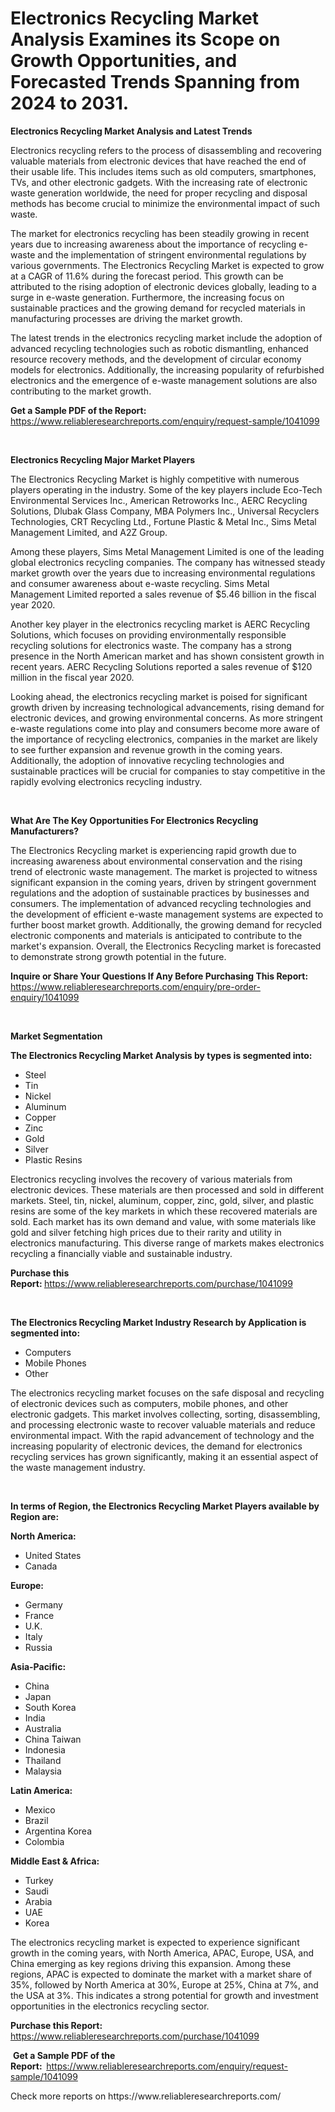 <p><h1>Electronics Recycling Market Analysis Examines its Scope on Growth Opportunities, and Forecasted Trends Spanning from 2024 to 2031.</h1></p><p><strong>Electronics Recycling Market Analysis and Latest Trends</strong></p>
<p><p>Electronics recycling refers to the process of disassembling and recovering valuable materials from electronic devices that have reached the end of their usable life. This includes items such as old computers, smartphones, TVs, and other electronic gadgets. With the increasing rate of electronic waste generation worldwide, the need for proper recycling and disposal methods has become crucial to minimize the environmental impact of such waste.</p><p>The market for electronics recycling has been steadily growing in recent years due to increasing awareness about the importance of recycling e-waste and the implementation of stringent environmental regulations by various governments. The Electronics Recycling Market is expected to grow at a CAGR of 11.6% during the forecast period. This growth can be attributed to the rising adoption of electronic devices globally, leading to a surge in e-waste generation. Furthermore, the increasing focus on sustainable practices and the growing demand for recycled materials in manufacturing processes are driving the market growth.</p><p>The latest trends in the electronics recycling market include the adoption of advanced recycling technologies such as robotic dismantling, enhanced resource recovery methods, and the development of circular economy models for electronics. Additionally, the increasing popularity of refurbished electronics and the emergence of e-waste management solutions are also contributing to the market growth.</p></p>
<p><strong>Get a Sample PDF of the Report:&nbsp;</strong> <a href="https://www.reliableresearchreports.com/enquiry/request-sample/1041099">https://www.reliableresearchreports.com/enquiry/request-sample/1041099</a></p>
<p>&nbsp;</p>
<p><strong>Electronics Recycling Major Market Players</strong></p>
<p><p>The Electronics Recycling Market is highly competitive with numerous players operating in the industry. Some of the key players include Eco-Tech Environmental Services Inc., American Retroworks Inc., AERC Recycling Solutions, Dlubak Glass Company, MBA Polymers Inc., Universal Recyclers Technologies, CRT Recycling Ltd., Fortune Plastic & Metal Inc., Sims Metal Management Limited, and A2Z Group.</p><p>Among these players, Sims Metal Management Limited is one of the leading global electronics recycling companies. The company has witnessed steady market growth over the years due to increasing environmental regulations and consumer awareness about e-waste recycling. Sims Metal Management Limited reported a sales revenue of $5.46 billion in the fiscal year 2020.</p><p>Another key player in the electronics recycling market is AERC Recycling Solutions, which focuses on providing environmentally responsible recycling solutions for electronics waste. The company has a strong presence in the North American market and has shown consistent growth in recent years. AERC Recycling Solutions reported a sales revenue of $120 million in the fiscal year 2020.</p><p>Looking ahead, the electronics recycling market is poised for significant growth driven by increasing technological advancements, rising demand for electronic devices, and growing environmental concerns. As more stringent e-waste regulations come into play and consumers become more aware of the importance of recycling electronics, companies in the market are likely to see further expansion and revenue growth in the coming years. Additionally, the adoption of innovative recycling technologies and sustainable practices will be crucial for companies to stay competitive in the rapidly evolving electronics recycling industry.</p></p>
<p>&nbsp;</p>
<p><strong>What Are The Key Opportunities For Electronics Recycling Manufacturers?</strong></p>
<p><p>The Electronics Recycling market is experiencing rapid growth due to increasing awareness about environmental conservation and the rising trend of electronic waste management. The market is projected to witness significant expansion in the coming years, driven by stringent government regulations and the adoption of sustainable practices by businesses and consumers. The implementation of advanced recycling technologies and the development of efficient e-waste management systems are expected to further boost market growth. Additionally, the growing demand for recycled electronic components and materials is anticipated to contribute to the market's expansion. Overall, the Electronics Recycling market is forecasted to demonstrate strong growth potential in the future.</p></p>
<p><strong>Inquire or Share Your Questions If Any Before Purchasing This Report:</strong> <a href="https://www.reliableresearchreports.com/enquiry/pre-order-enquiry/1041099">https://www.reliableresearchreports.com/enquiry/pre-order-enquiry/1041099</a></p>
<p>&nbsp;</p>
<p><strong>Market Segmentation</strong></p>
<p><strong>The Electronics Recycling Market Analysis by types is segmented into:</strong></p>
<p><ul><li>Steel</li><li>Tin</li><li>Nickel</li><li>Aluminum</li><li>Copper</li><li>Zinc</li><li>Gold</li><li>Silver</li><li>Plastic Resins</li></ul></p>
<p><p>Electronics recycling involves the recovery of various materials from electronic devices. These materials are then processed and sold in different markets. Steel, tin, nickel, aluminum, copper, zinc, gold, silver, and plastic resins are some of the key markets in which these recovered materials are sold. Each market has its own demand and value, with some materials like gold and silver fetching high prices due to their rarity and utility in electronics manufacturing. This diverse range of markets makes electronics recycling a financially viable and sustainable industry.</p></p>
<p><strong>Purchase this Report:&nbsp;</strong><a href="https://www.reliableresearchreports.com/purchase/1041099">https://www.reliableresearchreports.com/purchase/1041099</a></p>
<p>&nbsp;</p>
<p><strong>The Electronics Recycling Market Industry Research by Application is segmented into:</strong></p>
<p><ul><li>Computers</li><li>Mobile Phones</li><li>Other</li></ul></p>
<p><p>The electronics recycling market focuses on the safe disposal and recycling of electronic devices such as computers, mobile phones, and other electronic gadgets. This market involves collecting, sorting, disassembling, and processing electronic waste to recover valuable materials and reduce environmental impact. With the rapid advancement of technology and the increasing popularity of electronic devices, the demand for electronics recycling services has grown significantly, making it an essential aspect of the waste management industry.</p></p>
<p>&nbsp;</p>
<p><strong>In terms of Region, the Electronics Recycling Market Players available by Region are:</strong></p>
<p>
    <p> <strong> North America: </strong>
        <ul>
            <li>United States</li>
            <li>Canada</li>
        </ul>
        </p> 
    <p> <strong> Europe: </strong>
        <ul>
            <li>Germany</li>
            <li>France</li>
            <li>U.K.</li>
            <li>Italy</li>
            <li>Russia</li>
        </ul>
        </p> 
    <p> <strong> Asia-Pacific: </strong>
        <ul>
            <li>China</li>
            <li>Japan</li>
            <li>South Korea</li>
            <li>India</li>
            <li>Australia</li>
            <li>China Taiwan</li>
            <li>Indonesia</li>
            <li>Thailand</li>
            <li>Malaysia</li>
        </ul>
        </p> 
    <p> <strong> Latin America: </strong>
        <ul>
            <li>Mexico</li>
            <li>Brazil</li>
            <li>Argentina Korea</li>
            <li>Colombia</li>
        </ul>
        </p> 
    <p> <strong> Middle East & Africa: </strong>
        <ul>
            <li>Turkey</li>
            <li>Saudi</li>
            <li>Arabia</li>
            <li>UAE</li>
            <li>Korea</li>
        </ul>
    </p>
    </p>
<p><p>The electronics recycling market is expected to experience significant growth in the coming years, with North America, APAC, Europe, USA, and China emerging as key regions driving this expansion. Among these regions, APAC is expected to dominate the market with a market share of 35%, followed by North America at 30%, Europe at 25%, China at 7%, and the USA at 3%. This indicates a strong potential for growth and investment opportunities in the electronics recycling sector.</p></p>
<p><strong>Purchase this Report: </strong><a href="https://www.reliableresearchreports.com/purchase/1041099">https://www.reliableresearchreports.com/purchase/1041099</a></p>
<p>&nbsp;<strong>Get a Sample PDF of the Report:&nbsp;&nbsp;</strong><a href="https://www.reliableresearchreports.com/enquiry/request-sample/1041099">https://www.reliableresearchreports.com/enquiry/request-sample/1041099</a></p>
<p><strong></strong></p>
<p>Check more reports on https://www.reliableresearchreports.com/</p>
